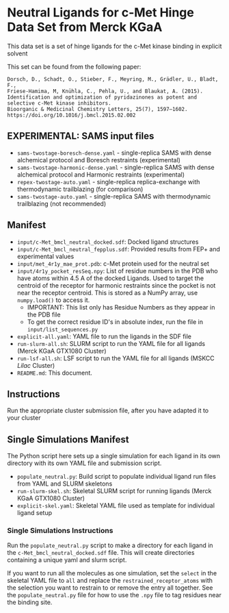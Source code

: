 # Neutral Ligands for c-Met Hinge Data Set from Merck KGaA

This data set is a set of hinge ligands for the c-Met kinase binding in explicit solvent

This set can be found from the following paper:

```
Dorsch, D., Schadt, O., Stieber, F., Meyring, M., Grädler, U., Bladt, F., 
Friese-Hamima, M, Knühla, C., Pehla, U., and Blaukat, A. (2015). 
Identification and optimization of pyridazinones as potent and selective c-Met kinase inhibitors. 
Bioorganic & Medicinal Chemistry Letters, 25(7), 1597–1602. 
https://doi.org/10.1016/j.bmcl.2015.02.002

```

## EXPERIMENTAL: SAMS input files

* `sams-twostage-boresch-dense.yaml` - single-replica SAMS with dense alchemical protocol and Boresch restraints (experimental)
* `sams-twostage-harmonic-dense.yaml` - single-replica SAMS with dense alchemical protocol and Harmonic restraints (experimental)
* `repex-twostage-auto.yaml` - single-replica replica-exchange with thermodynamic trailblazing (for comparison)
* `sams-twostage-auto.yaml` - single-replica SAMS with thermodynamic trailblazing (not recommended)

## Manifest

* `input/c-Met_bmcl_neutral_docked.sdf`: Docked ligand structures
* `input/c-Met_bmcl_neutral_fepplus.sdf`: Provided results from FEP+ and experimental values  
* `input/met_4r1y_mae_prot.pdb`: c-Met protein used for the neutral set 
* `input/4r1y_pocket_resSeq.npy`: List of residue numbers in the PDB who have atoms within 4.5 A of the docked Ligands. 
   Used to target the centroid of the receptor for harmonic restraints since the pocket is not near the receptor 
   centroid. This is stored as a NumPy array, use `numpy.load()` to access it.
   * IMPORTANT: This list only has Residue Numbers as they appear in the PDB file
   * To get the correct residue ID's in absolute index, run the file in `input/list_sequences.py`
* `explicit-all.yaml`: YAML file to run the ligands in the SDF file
* `run-slurm-all.sh`: SLURM script to run the YAML file for all ligands (Merck KGaA GTX1080 Cluster)
* `run-lsf-all.sh`: LSF script to run the YAML file for all ligands (MSKCC *Lilac* Cluster)
* `README.md`: This document.

## Instructions
Run the appropriate cluster submission file, after you have adapted it to your cluster

## Single Simulations Manifest

The Python script here sets up a single simulation for each ligand in its own directory with its 
own YAML file and submission script.

* `populate_neutral.py`: Build script to populate individual ligand run files from YAML and SLURM skeletons  
* `run-slurm-skel.sh`: Skeletal SLURM script for running ligands (Merck KGaA GTX1080 Cluster)
* `explicit-skel.yaml`: Skeletal YAML file used as template for individual ligand setup 


### Single Simulations Instructions

Run the `populate_neutral.py` script to make a directory for each ligand in the `c-Met_bmcl_neutral_docked.sdf` file.
This will create directories containing a unique yaml and slurm script.

If you want to run all the molecules as one simulation, set the `select` in the skeletal YAML file to `all` and replace 
the `restrained_receptor_atoms` with the selection you want to restrain to or remove the entry all together. 
See the `populate_neutral.py` file for how to use the `.npy` file to tag residues near the binding site.

